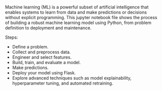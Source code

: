 Machine learning (ML) is a powerful subset of artificial intelligence that enables systems to learn from data and make predictions or decisions without explicit programming. This jupyter notebook file shows the process of building a robust machine learning model using Python, from problem definition to deployment and maintenance.

Steps:

* Define a problem.
* Collect and preprocess data.
* Engineer and select features.
* Build, train, and evaluate a model.
* Make predictions.
* Deploy your model using Flask.
* Explore advanced techniques such as model explainability, hyperparameter tuning, and automated retraining.

